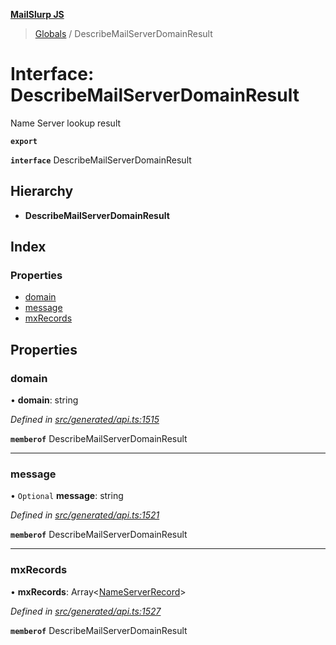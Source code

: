 **[MailSlurp JS](../README.md)**

> [Globals](../README.md) / DescribeMailServerDomainResult

# Interface: DescribeMailServerDomainResult

Name Server lookup result

**`export`** 

**`interface`** DescribeMailServerDomainResult

## Hierarchy

* **DescribeMailServerDomainResult**

## Index

### Properties

* [domain](describemailserverdomainresult.md#domain)
* [message](describemailserverdomainresult.md#message)
* [mxRecords](describemailserverdomainresult.md#mxrecords)

## Properties

### domain

•  **domain**: string

*Defined in [src/generated/api.ts:1515](https://github.com/mailslurp/mailslurp-client/blob/37bf78e/src/generated/api.ts#L1515)*

**`memberof`** DescribeMailServerDomainResult

___

### message

• `Optional` **message**: string

*Defined in [src/generated/api.ts:1521](https://github.com/mailslurp/mailslurp-client/blob/37bf78e/src/generated/api.ts#L1521)*

**`memberof`** DescribeMailServerDomainResult

___

### mxRecords

•  **mxRecords**: Array\<[NameServerRecord](nameserverrecord.md)>

*Defined in [src/generated/api.ts:1527](https://github.com/mailslurp/mailslurp-client/blob/37bf78e/src/generated/api.ts#L1527)*

**`memberof`** DescribeMailServerDomainResult
